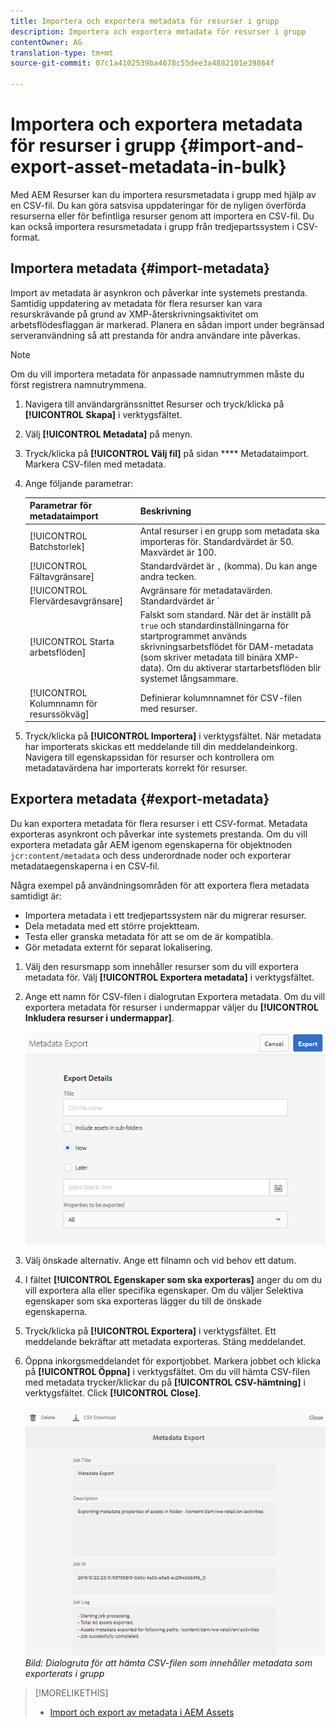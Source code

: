 ```yaml
---
title: Importera och exportera metadata för resurser i grupp
description: Importera och exportera metadata för resurser i grupp
contentOwner: AG
translation-type: tm+mt
source-git-commit: 07c1a4102539ba4678c55dee3a4882101e39864f

---
```



# Importera och exportera metadata för resurser i grupp {#import-and-export-asset-metadata-in-bulk}

Med AEM Resurser kan du importera resursmetadata i grupp med hjälp av en CSV-fil. Du kan göra satsvisa uppdateringar för de nyligen överförda resurserna eller för befintliga resurser genom att importera en CSV-fil. Du kan också importera resursmetadata i grupp från tredjepartssystem i CSV-format.

## Importera metadata {#import-metadata}

Import av metadata är asynkron och påverkar inte systemets prestanda. Samtidig uppdatering av metadata för flera resurser kan vara resurskrävande på grund av XMP-återskrivningsaktivitet om arbetsflödesflaggan är markerad. Planera en sådan import under begränsad serveranvändning så att prestanda för andra användare inte påverkas.

>[!NOTE]
>
>Om du vill importera metadata för anpassade namnutrymmen måste du först registrera namnutrymmena.

1. Navigera till användargränssnittet Resurser och tryck/klicka på **[!UICONTROL Skapa]** i verktygsfältet.
1. Välj **[!UICONTROL Metadata]** på menyn.
1. Tryck/klicka på **[!UICONTROL Välj fil]** på sidan **** Metadataimport. Markera CSV-filen med metadata.
1. Ange följande parametrar:

   | Parametrar för metadataimport | Beskrivning |
   |:---|:---|
   | [!UICONTROL Batchstorlek] | Antal resurser i en grupp som metadata ska importeras för. Standardvärdet är 50. Maxvärdet är 100. |
   | [!UICONTROL Fältavgränsare] | Standardvärdet är `,` (komma). Du kan ange andra tecken. |
   | [!UICONTROL Flervärdesavgränsare] | Avgränsare för metadatavärden. Standardvärdet är `|`. |
   | [!UICONTROL Starta arbetsflöden] | Falskt som standard. När det är inställt på `true` och standardinställningarna för startprogrammet används skrivningsarbetsflödet för DAM-metadata (som skriver metadata till binära XMP-data). Om du aktiverar startarbetsflöden blir systemet långsammare. |
   | [!UICONTROL Kolumnnamn för resurssökväg] | Definierar kolumnnamnet för CSV-filen med resurser. |

1. Tryck/klicka på **[!UICONTROL Importera]** i verktygsfältet. När metadata har importerats skickas ett meddelande till din meddelandeinkorg. Navigera till egenskapssidan för resurser och kontrollera om metadatavärdena har importerats korrekt för resurser.

## Exportera metadata {#export-metadata}

Du kan exportera metadata för flera resurser i ett CSV-format. Metadata exporteras asynkront och påverkar inte systemets prestanda. Om du vill exportera metadata går AEM igenom egenskaperna för objektnoden `jcr:content/metadata` och dess underordnade noder och exporterar metadataegenskaperna i en CSV-fil.

Några exempel på användningsområden för att exportera flera metadata samtidigt är:

* Importera metadata i ett tredjepartssystem när du migrerar resurser.
* Dela metadata med ett större projektteam.
* Testa eller granska metadata för att se om de är kompatibla.
* Gör metadata externt för separat lokalisering.

1. Välj den resursmapp som innehåller resurser som du vill exportera metadata för. Välj **[!UICONTROL Exportera metadata]** i verktygsfältet.
1. Ange ett namn för CSV-filen i dialogrutan Exportera metadata. Om du vill exportera metadata för resurser i undermappar väljer du **[!UICONTROL Inkludera resurser i undermappar]**.

   ![Gränssnitt och alternativ för att exportera metadata för alla resurser i en](assets/export_metadata_page.png "mappGränssnitt och alternativ för att exportera metadata för alla resurser i en mapp")

1. Välj önskade alternativ. Ange ett filnamn och vid behov ett datum.

1. I fältet **[!UICONTROL Egenskaper som ska exporteras]** anger du om du vill exportera alla eller specifika egenskaper. Om du väljer Selektiva egenskaper som ska exporteras lägger du till de önskade egenskaperna.

1. Tryck/klicka på **[!UICONTROL Exportera]** i verktygsfältet. Ett meddelande bekräftar att metadata exporteras. Stäng meddelandet.
1. Öppna inkorgsmeddelandet för exportjobbet. Markera jobbet och klicka på **[!UICONTROL Öppna]** i verktygsfältet. Om du vill hämta CSV-filen med metadata trycker/klickar du på **[!UICONTROL CSV-hämtning]** i verktygsfältet. Click **[!UICONTROL Close]**.

   ![Dialogruta för att hämta CSV-filen som innehåller metadata som exporterats i grupp](assets/csv_download.png)
   *Bild: Dialogruta för att hämta CSV-filen som innehåller metadata som exporterats i grupp*

>[!MORELIKETHIS]
>
>* [Import och export av metadata i AEM Assets](https://docs.adobe.com/content/help/en/experience-manager-learn/assets/metadata/metadata-import-feature-video-use.html)

